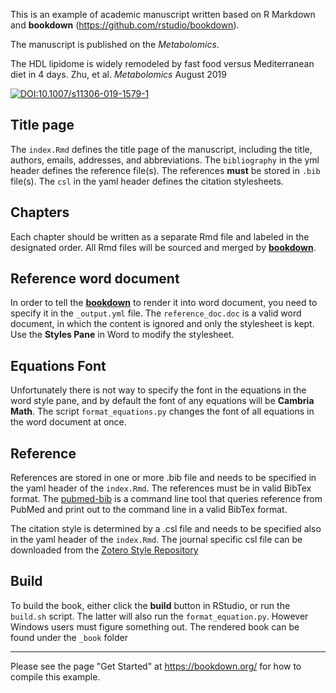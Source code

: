 This is an example of academic manuscript written based on R Markdown and **bookdown** (https://github.com/rstudio/bookdown).

The manuscript is published on the *Metabolomics*.

The HDL lipidome is widely remodeled by fast food versus Mediterranean diet in 4 days. Zhu, et al. *Metabolomics* August 2019 

[![DOI:10.1007/s11306-019-1579-1](https://zenodo.org/badge/DOI/10.1007/s11306-019-1579-1.svg)](https://doi.org/10.1007/s11306-019-1579-1)

## Title page

The `index.Rmd` defines the title page of the manuscript, including the title, authors, emails, addresses, and abbreviations. The `bibliography` in the yml header defines the reference file(s). The references **must** be stored in `.bib` file(s). The `csl` in the yaml header defines the citation stylesheets.

## Chapters

Each chapter should be written as a separate Rmd file and labeled in the designated order. All Rmd files will be sourced and merged by [**bookdown**](https://bookdown.org/).

## Reference word document

In order to tell the [**bookdown**](https://bookdown.org/) to render it into word document, you need to specify it in the `_output.yml` file. The `reference_doc.doc` is a valid word document, in which the content is ignored and only the stylesheet is kept. Use the **Styles Pane** in Word to modify the stylesheet.

## Equations Font

Unfortunately there is not way to specify the font in the equations in the word style pane, and by default the font of any equations will be **Cambria Math**. The script `format_equations.py` changes the font of all equations in the word document at once. 

## Reference

References are stored in one or more .bib file and needs to be specified in the yaml header of the `index.Rmd`. The references must be in valid BibTex format. The [pubmed-bib](www.github.com/zhuchcn/pubmed-bib) is a command line tool that queries reference from PubMed and print out to the command line in a valid BibTex format.

The citation style is determined by a .csl file and needs to be specified also in the yaml header of the `index.Rmd`. The journal specific csl file can be downloaded from the [Zotero Style Repository](https://www.zotero.org/styles)

## Build

To build the book, either click the **build** button in RStudio, or run the `build.sh` script. The latter will also run the `format_equation.py`. However Windows users must figure something out. The rendered book can be found under the `_book` folder

------------
Please see the page "Get Started" at https://bookdown.org/ for how to compile this example.
